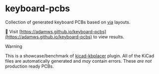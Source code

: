 # keyboard-pcbs

Collection of generated keyboard PCBs based on [via](https://github.com/the-via/keyboards.git) layouts.

:link: Visit [https://adamws.github.io/keyboard-pcbs](https://adamws.github.io/keyboard-pcbs) to view results.

> [!WARNING]
> This is a showcase/benchmark of [kicad-kbplacer](https://github.com/adamws/kicad-kbplacer) plugin.
> All of the KiCad files are automatically generated and *may* contain errors.
> These *are not* production ready PCBs.
